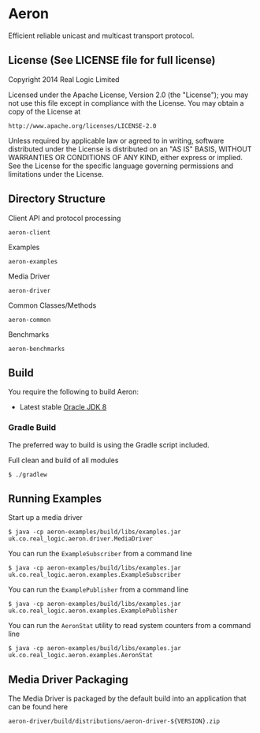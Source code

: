 Aeron
=====

Efficient reliable unicast and multicast transport protocol.

License (See LICENSE file for full license)
-------------------------------------------
Copyright 2014 Real Logic Limited

Licensed under the Apache License, Version 2.0 (the "License");
you may not use this file except in compliance with the License.
You may obtain a copy of the License at

    http://www.apache.org/licenses/LICENSE-2.0

Unless required by applicable law or agreed to in writing, software
distributed under the License is distributed on an "AS IS" BASIS,
WITHOUT WARRANTIES OR CONDITIONS OF ANY KIND, either express or implied.
See the License for the specific language governing permissions and
limitations under the License.

Directory Structure
-------------------

Client API and protocol processing

    aeron-client

Examples

    aeron-examples

Media Driver

    aeron-driver

Common Classes/Methods

    aeron-common

Benchmarks

    aeron-benchmarks

Build
-----

You require the following to build Aeron:

* Latest stable [Oracle JDK 8](http://www.oracle.com/technetwork/java/)

### Gradle Build

The preferred way to build is using the Gradle script included.

Full clean and build of all modules

    $ ./gradlew

Running Examples
----------------

Start up a media driver

    $ java -cp aeron-examples/build/libs/examples.jar uk.co.real_logic.aeron.driver.MediaDriver

You can run the `ExampleSubscriber` from a command line

    $ java -cp aeron-examples/build/libs/examples.jar uk.co.real_logic.aeron.examples.ExampleSubscriber
    
You can run the `ExamplePublisher` from a command line

    $ java -cp aeron-examples/build/libs/examples.jar uk.co.real_logic.aeron.examples.ExamplePublisher

You can run the `AeronStat` utility to read system counters from a command line
    
    $ java -cp aeron-examples/build/libs/examples.jar uk.co.real_logic.aeron.examples.AeronStat


Media Driver Packaging
----------------------

The Media Driver is packaged by the default build into an application that can be found here

    aeron-driver/build/distributions/aeron-driver-${VERSION}.zip

